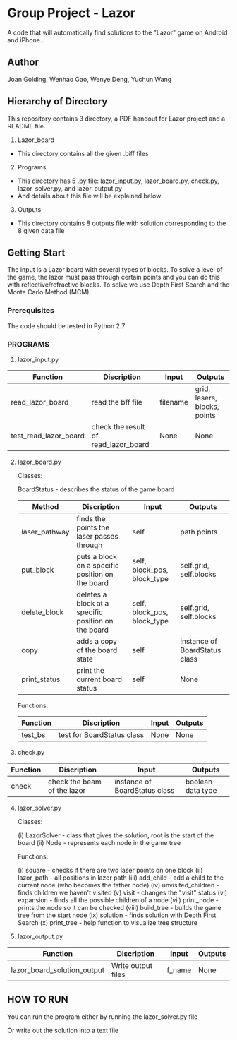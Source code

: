 # Group Project - Lazor

A code that will automatically find solutions to the "Lazor" game on Android and iPhone..

## Author

Joan Golding, Wenhao Gao, Wenye Deng, Yuchun Wang

## Hierarchy of Directory

This repository contains 3 directory, a PDF handout for Lazor project and a README file.

1. Lazor_board
  - This directory contains all the given .biff files
2. Programs
  - This directory has 5 .py file: lazor_input.py, lazor_board.py, check.py, lazor_solver.py, and lazor_output.py
  - And details about this file will be explained below
3. Outputs
  - This directory contains 8 outputs file with solution corresponding to the 8 given data file

## Getting Start

The input is a Lazor board with several types of blocks. To solve a level of the game, the lazor must pass through certain points and you can do this with reflective/refractive blocks. 
To solve we use Depth First Search and the Monte Carlo Method (MCM).

### Prerequisites

The code should be tested in Python 2.7

### PROGRAMS

1. lazor_input.py

  | **Function** | **Discription** | **Input** | **Outputs** |
  | ------------ | --------------- | --------- | ----------- |
  | read_lazor_board | read the bff file | filename | grid, lasers, blocks, points |
  | test_read_lazor_board | check the result of read_lazor_board | None | None |

2. lazor_board.py
    
   Classes:
    
    BoardStatus - describes the status of the game board
    
    | **Method** | **Discription** | **Input** | **Outputs** |
    | ---------- | --------------- | --------- | ----------- |
    | laser_pathway | finds the points the laser passes through | self | path points |
    | put_block | puts a block on a specific position on the board | self, block_pos, block_type | self.grid, self.blocks |
    | delete_block | deletes a block at a specific position on the board | self, block_pos, block_type | self.grid, self.blocks |
    | copy | adds a copy of the board state | self | instance of BoardStatus class |
    | print_status | print the current board status | self | None |

   Functions:
    
    | **Function** | **Discription** | **Input** | **Outputs** |
    | ------------ | --------------- | --------- | ----------- |
    | test_bs | test for BoardStatus class | None | None |

    
3. check.py 

  | **Function** | **Discription** | **Input** | **Outputs** |
  | ------------ | --------------- | --------- | ----------- |
  | check | check the beam of the lazor | instance of BoardStatus class | boolean data type |
    
4. lazor_solver.py 

   Classes:
    
    (i) LazorSolver - class that gives the solution, root is the start of the board
    (ii) Node - represents each node in the game tree 
    
   Functions:
   
    (i) square - checks if there are two laser points on one block
    (ii) lazor_path - all positions in lazor path
    (iii) add_child - add a child to the current node (who becomes the father node) 
    (iv) unvisited_children - finds children we haven't visited
    (v) visit - changes the "visit" status 
    (vi) expansion - finds all the possible children of a node 
    (vii) print_node - prints the node so it can be checked 
    (viii) build_tree - builds the game tree from the start node 
    (ix) solution - finds solution with Depth First Search 
    (x) print_tree - help function to visualize tree structure 
    
5. lazor_output.py

  | **Function** | **Discription** | **Input** | **Outputs** |
  | ------------ | --------------- | --------- | ----------- |
  | lazor_board_solution_output | Write output files | f_name | None |

    
## HOW TO RUN
  
 You can run the program either by running the lazor_solver.py file
 
 Or write out the solution into a text file
